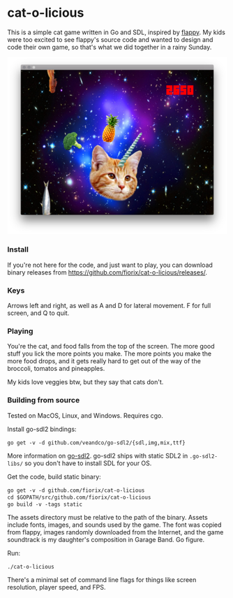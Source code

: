 # cat-o-licious

This is a simple cat game written in Go and SDL, inspired by [flappy](https://github.com/campoy/flappy/). My kids were too excited to see flappy's source code and wanted to design and code their own game, so that's what we did together in a rainy Sunday.

![cat-o-licious](assets/screenshot.png)

### Install

If you're not here for the code, and just want to play, you can download binary releases from https://github.com/fiorix/cat-o-licious/releases/.

### Keys

Arrows left and right, as well as A and D for lateral movement.
F for full screen, and Q to quit.

### Playing

You're the cat, and food falls from the top of the screen. The more good stuff you lick the more points you make. The more points you make the more food drops, and it gets really hard to get out of the way of the broccoli, tomatos and pineapples.

My kids love veggies btw, but they say that cats don't.

### Building from source

Tested on MacOS, Linux, and Windows. Requires cgo.

Install go-sdl2 bindings:

```
go get -v -d github.com/veandco/go-sdl2/{sdl,img,mix,ttf}
```

More information on [go-sdl2](https://github.com/veandco/go-sdl2#installation). go-sdl2 ships with static SDL2 in `.go-sdl2-libs/` so you don't have to install SDL for your OS.

Get the code, build static binary:

```
go get -v -d github.com/fiorix/cat-o-licious
cd $GOPATH/src/github.com/fiorix/cat-o-licious
go build -v -tags static
```

The assets directory must be relative to the path of the binary. Assets include fonts, images, and sounds used by the game. The font was copied from flappy, images randomly downloaded from the Internet, and the game soundtrack is my daughter's composition in Garage Band. Go figure.

Run:

```
./cat-o-licious
```

There's a minimal set of command line flags for things like screen resolution, player speed, and FPS.